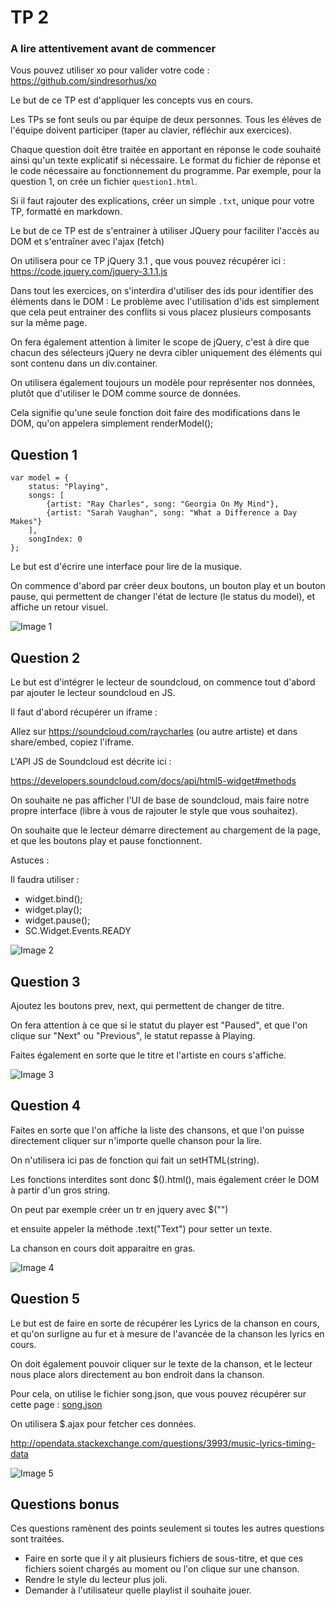 TP 2
====

### A lire attentivement avant de commencer

Vous pouvez utiliser xo pour valider votre code : https://github.com/sindresorhus/xo

Le but de ce TP est d'appliquer les concepts vus en cours.

Les TPs se font seuls ou par équipe de deux personnes. Tous les élèves de l'équipe doivent participer (taper au clavier, réfléchir aux exercices).

Chaque question doit être traitée en apportant en réponse le code souhaité ainsi qu'un texte explicatif si nécessaire. Le format du fichier de réponse et le code nécessaire au fonctionnement du programme. Par exemple, pour la question 1, on crée un fichier `question1.html`.

Si il faut rajouter des explications, créer un simple `.txt`, unique pour votre TP, formatté en markdown.

Le but de ce TP est de s'entrainer à utiliser JQuery pour faciliter l'accès au DOM et s'entraîner avec l'ajax (fetch)

On utilisera pour ce TP jQuery 3.1 , que vous pouvez récupérer ici : https://code.jquery.com/jquery-3.1.1.js

Dans tout les exercices, on s'interdira d'utiliser des ids pour identifier des éléments dans le DOM : Le problème avec l'utilisation d'ids est simplement que cela peut entrainer des conflits si vous placez plusieurs composants sur la même page.

On fera également attention à limiter le scope de jQuery, c'est à dire que chacun des sélecteurs jQuery ne devra cibler uniquement des éléments qui sont contenu dans un div.container.

On utilisera également toujours un modèle pour représenter nos données, plutôt que d'utiliser le DOM comme source de données.

Cela signifie qu'une seule fonction doit faire des modifications dans le DOM, qu'on appelera simplement renderModel();

<div class="container">
</div>

Question 1
----------

```
var model = {
	status: "Playing",
	songs: [
		{artist: "Ray Charles", song: "Georgia On My Mind"},
		{artist: "Sarah Vaughan", song: "What a Difference a Day Makes"}
	],
	songIndex: 0
};
```

Le but est d'écrire une interface pour lire de la musique.

On commence d'abord par créer deux boutons, un bouton play et un bouton pause, qui permettent de changer l'état de lecture (le status du model), et affiche un retour visuel.

![Image 1](q1.gif)

Question 2
----------

Le but est d'intégrer le lecteur de soundcloud, on commence tout d'abord par ajouter le lecteur soundcloud en JS.

Il faut d'abord récupérer un iframe :

Allez sur https://soundcloud.com/raycharles (ou autre artiste) et dans share/embed, copiez l'iframe.

L'API JS de Soundcloud est décrite ici :

https://developers.soundcloud.com/docs/api/html5-widget#methods

On souhaite ne pas afficher l'UI de base de soundcloud, mais faire notre propre interface (libre à vous de rajouter le style que vous souhaitez).

On souhaite que le lecteur démarre directement au chargement de la page, et que les boutons play et pause fonctionnent.

Astuces :

Il faudra utiliser :

-	widget.bind();
-	widget.play();
-	widget.pause();
-	SC.Widget.Events.READY

![Image 2](q2.gif)

Question 3
----------

Ajoutez les boutons prev, next, qui permettent de changer de titre.

On fera attention à ce que si le statut du player est "Paused", et que l'on clique sur "Next" ou "Previous", le statut repasse à Playing.

Faites également en sorte que le titre et l'artiste en cours s'affiche.

![Image 3](q3.gif)

Question 4
----------

Faites en sorte que l'on affiche la liste des chansons, et que l'on puisse directement cliquer sur n'importe quelle chanson pour la lire.

On n'utilisera ici pas de fonction qui fait un setHTML(string).

Les fonctions interdites sont donc $().html(), mais également créer le DOM à partir d'un gros string.

On peut par exemple créer un tr en jquery avec $("<tr></tr>")

et ensuite appeler la méthode .text("Text") pour setter un texte.

La chanson en cours doit apparaitre en gras.

![Image 4](q4.gif)

Question 5
----------

Le but est de faire en sorte de récupérer les Lyrics de la chanson en cours, et qu'on surligne au fur et à mesure de l'avancée de la chanson les lyrics en cours.

On doit également pouvoir cliquer sur le texte de la chanson, et le lecteur nous place alors directement au bon endroit dans la chanson.

Pour cela, on utilise le fichier song.json, que vous pouvez récupérer sur cette page : [song.json](song.json)

On utilisera $.ajax pour fetcher ces données.

http://opendata.stackexchange.com/questions/3993/music-lyrics-timing-data

![Image 5](q5.gif)

Questions bonus
---------------

Ces questions ramènent des points seulement si toutes les autres questions sont traitées.

-	Faire en sorte que il y ait plusieurs fichiers de sous-titre, et que ces fichiers soient chargés au moment ou l'on clique sur une chanson.
-	Rendre le style du lecteur plus joli.
-	Demander à l'utilisateur quelle playlist il souhaite jouer.
